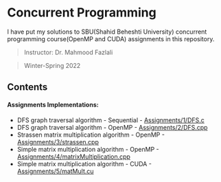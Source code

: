 # Concurrent Programming

I have put my solutions to SBU(Shahid Beheshti University) concurrent programming course(OpenMP and CUDA) assignments in this repository.
 > Instructor: Dr. Mahmood Fazlali

 > Winter-Spring 2022


## Contents

#### Assignments Implementations:
 * DFS graph traversal algorithm - Sequential - [Assignments/1/DFS.c](https://github.com/WuedK/Concurrent_Programming_SBU_2022/blob/main/Assignments/1/DFS.c)
 * DFS graph traversal algorithm - OpenMP - [Assignments/2/DFS.cpp](https://github.com/WuedK/Concurrent_Programming_SBU_2022/blob/main/Assignments/2/DFS.cpp)
 * Strassen matrix multiplication algorithm - OpenMP - [Assignments/3/strassen.cpp](https://github.com/WuedK/Concurrent_Programming_SBU_2022/blob/main/Assignments/3/strassen.cpp)
 * Simple matrix multiplication algorithm - OpenMP - [Assignments/4/matrixMultiplication.cpp](https://github.com/WuedK/Concurrent_Programming_SBU_2022/blob/main/Assignments/4/matrixMultiplication.cpp)
 * Simple matrix multiplication algorithm - CUDA - [Assignments/5/matMult.cu](https://github.com/WuedK/Concurrent_Programming_SBU_2022/blob/main/Assignments/5/matMult.cu)
